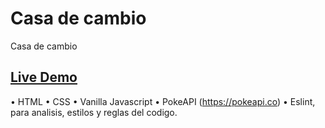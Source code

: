 # Casa de cambio

 Casa de cambio

 ## [Live Demo](https://alfred021.github.io/Casa-de-cambio/)  

• HTML
• CSS
• Vanilla Javascript
• PokeAPI (https://pokeapi.co) 
• Eslint, para analisis, estilos y reglas del codigo.

